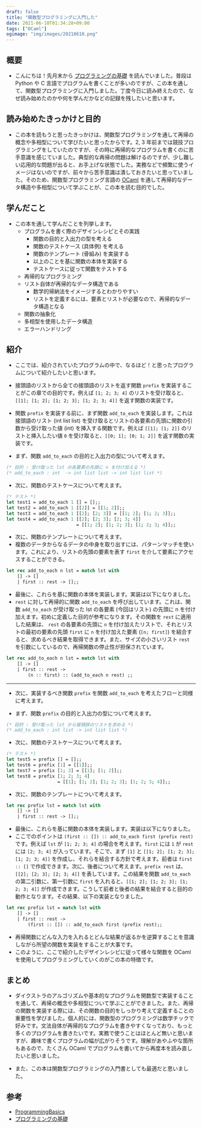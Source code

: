 ```yaml
---
draft: false
title: "関数型プログラミングに入門した"
date: 2021-06-10T01:34:28+09:00
tags: ["OCaml"]
ogimage: "img/images/20210610.png"
---
```


## 概要

- こんにちは！先月末から [プログラミングの基礎](https://www.amazon.co.jp/%E3%83%97%E3%83%AD%E3%82%B0%E3%83%A9%E3%83%9F%E3%83%B3%E3%82%B0%E3%81%AE%E5%9F%BA%E7%A4%8E-Computer-Science-Library-%E6%B5%85%E4%BA%95/dp/4781911609/ref=sr_1_6?__mk_ja_JP=%E3%82%AB%E3%82%BF%E3%82%AB%E3%83%8A&dchild=1&keywords=%E3%83%97%E3%83%AD%E3%82%B0%E3%83%A9%E3%83%9F%E3%83%B3%E3%82%B0%E3%81%AE%E5%9F%BA%E7%A4%8E&linkCode=qs&qid=1623256116&sourceid=Mozilla-search&sr=8-6) を読んでいました。普段は Python や C 言語でプログラムを書くことが多いのですが、この本を通して、関数型プログラミングに入門しました。丁度今日に読み終えたので、なぜ読み始めたのかや何を学んだかなどの記録を残したいと思います。

## 読み始めたきっかけと目的

<!-- 結論ファーストを心がける -->

- この本を読もうと思ったきっかけは、関数型プログラミングを通して再帰の概念や多相型について学びたいと思ったからです。2, 3 年前までは競技プログラミングをしていたのですが、その時に再帰的なプログラムを書くのに苦手意識を感じていました。典型的な再帰の問題は解けるのですが、少し難しい応用的な問題が出ると、お手上げな状態でした。実務などで頻繁に使うイメージはないのですが、前々から苦手意識は潰しておきたいと思っていました。そのため、関数型プログラミング言語の [OCaml](https://ocaml.org/) を通して再帰的なデータ構造や多相型について学ぶことが、この本を読む目的でした。

## 学んだこと

- この本を通して学んだことを列挙します。
  - プログラムを書く際のデザインレシピとその実践
    - 関数の目的と入出力の型を考える
    - 関数のテストケース (具体例) を考える
    - 関数のテンプレート (骨組み) を実装する
    - 以上のことを基に関数の本体を実装する
    - テストケースに従って関数をテストする
  - 再帰的なプログラミング
  - リスト自体が再帰的なデータ構造である
    - 数学的帰納法をイメージするとわかりやすい
    - リストを定義するには、要素とリストが必要なので、再帰的なデータ構造となる
  - 関数の抽象化
  - 多相型を使用したデータ構造
  - エラーハンドリング

## 紹介

- ここでは、紹介されていたプログラムの中で、なるほど！と思ったプログラムについて紹介したいと思います。
- 接頭語のリストから全ての接頭語のリストを返す関数 `prefix` を実装することがこの章での目的です。例えば `[1; 2; 3; 4]` のリストを受け取ると、`[[1]; [1; 2]; [1; 2; 3]; [1; 2; 3; 4]]` を返す関数の実装です。

- 関数 `prefix` を実装する前に、まず関数 `add_to_each` を実装します。これは接頭語のリスト (int list list) を受け取るとリストの各要素の先頭に関数の引数から受け取った値 (int) を挿入する関数です。例えば `[[1]; [1; 2]]` のリストと挿入したい値 `0` を受け取ると、`[[0; 1]; [0; 1; 2]]` を返す関数の実装です。

- まず、関数 `add_to_each` の目的と入出力の型について考えます。

```ocaml
(* 目的 : 受け取った lst の各要素の先頭に n を付け加える *)
(* add_to_each : int  -> int list list -> int list list *)
```

- 次に、関数のテストケースについて考えます。

```ocaml
(* テスト *) 
let test1 = add_to_each 1 [] = [];;
let test2 = add_to_each 1 [[2]] = [[1; 2]];;
let test3 = add_to_each 1 [[2]; [2; 3]] = [[1; 2]; [1; 2; 3]];;
let test4 = add_to_each 1 [[2]; [2; 3]; [2; 3; 4]]
                          = [[1; 2]; [1; 2; 3]; [1; 2; 3; 4]];;
```

- 次に、関数のテンプレートについて考えます。
- 複数のデータからなるデータの中身を取り出すには、パターンマッチを使います。これにより、リストの先頭の要素を表す `first` を介して要素にアクセスすることができる。

```ocaml
let rec add_to_each n lst = match lst with
    [] -> []
    | first :: rest -> [];;
```

- 最後に、これらを基に関数の本体を実装します。実装は以下になりました。
- `rest` に対して再帰的に関数 `add_to_each` を呼び出しています。これは、関数 `add_to_each` が受け取った lst の各要素 (今回はリスト) の先頭に n を付け加えます。初めに定義した目的が参考になります。その関数を `rest` に適用した結果は、 `rest` の各要素の先頭に `n` を付け加えたリストで、それとリストの最初の要素の先頭 `first` に `n` を付け加えた要素 (`[n; first]`) を結合すると、求めるべき結果を取得できます。また、サイズの小さいリスト `rest` を引数にしているので、再帰関数の停止性が担保されています。

```ocaml
let rec add_to_each n lst = match lst with
    [] -> []
    | first :: rest ->
        (n :: first) :: (add_to_each n rest) ;;
```

---

- 次に、実装するべき関数 `prefix` を関数 `add_to_each` を考えたフローと同様に考えます。

- まず、関数 `prefix` の目的と入出力の型について考えます。

```ocaml
(* 目的 : 受け取った lst から接頭辞のリストを求める *)
(* add_to_each : int list -> int list list *)
```

- 次に、関数のテストケースについて考えます。

```ocaml
(* テスト *) 
let test5 = prefix [] = [];;
let test6 = prefix [1] = [[1]];;
let test7 = prefix [1; 2] = [[1]; [1; 2]];;
let test8 = prefix [1; 2; 3; 4] 
                   = [[1]; [1; 2]; [1; 2; 3]; [1; 2; 3; 4]];;
```

- 次に、関数のテンプレートについて考えます。

```ocaml
let rec prefix lst = match lst with
    [] -> []
    | first :: rest -> [];;
```

- 最後に、これらを基に関数の本体を実装します。実装は以下になりました。
- ここでのポイントは `(first :: []) :: add_to_each first (prefix rest)` です。例えば `lst` が `[1; 2; 3; 4]` の場合を考えます。`first` には `1` が `rest` には `[2; 3; 4]` が入っています。そこで、まず `[1]` と `[[1; 2]; [1; 2; 3]; [1; 2; 3; 4]]` を作成し、それらを結合する方針で考えます。前者は `first :: []` で作成できます。次に、後者について考えます。`prefix rest` は、`[[2]; [2; 3]; [2; 3; 4]]` を表しています。この結果を関数 `add_to_each` の第二引数に、第一引数に `first` を入れると、`[[1; 2]; [1; 2; 3]; [1; 2; 3; 4]]` が作成できます。こうして前者と後者の結果を結合すると目的の動作となります。その結果、以下の実装となりました。

```ocaml
let rec prefix lst = match lst with
    [] -> []
    | first :: rest ->
        (first :: []) :: add_to_each first (prefix rest);;
```

- 再帰関数にどんな入力を入れるとどんな結果が返るかを逆算することを意識しながら所望の関数を実装をすることが大事です。
- このように、ここで紹介したデザインレシピに従って様々な関数を OCaml を使用してプログラミングしていくのがこの本の特徴です。

## まとめ

- ダイクストラのアルゴリズムや基本的なプログラムを関数型で実装することを通して、再帰の概念や多相型について学ぶことができました。また、再帰の関数を実装する際には、その関数の目的をしっかり考えて定義することの重要性を学びました。個人的には、関数型のプログラミングは数学チックで好みです。文法自体が再帰的なプログラムを書きやすくなっており、もっと多くのプログラムを書きたいです。実務で使うことはほとんど無いと思いますが、趣味で書くプログラムの幅が広がりそうです。理解があやふやな箇所もあるので、たくさん OCaml でプログラムを書いてから再度本を読み直したいと思いました。

- また、この本は関数型プログラミングの入門書としても最適だと思いました。

## 参考

- [ProgrammingBasics](https://github.com/dilmnqvovpnmlib/ProgrammingBasics)
- [プログラミングの基礎](http://pllab.is.ocha.ac.jp/~asai/book/Top.html)
